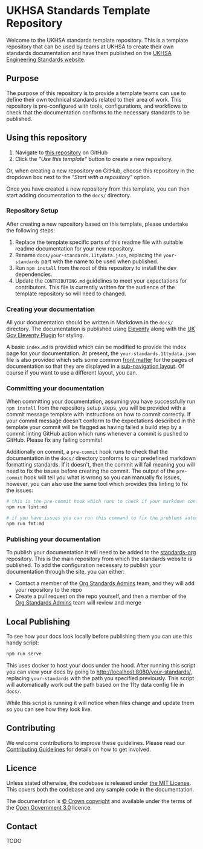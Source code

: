 # UKHSA Standards Template Repository

Welcome to the UKHSA standards template repository.
This is a template repository that can be used by teams at UKHSA to create their own standards documentation and have
them published on the [UKHSA Engineering Standards website][1].

## Purpose

The purpose of this repository is to provide a template teams can use to define their own technical standards related to
their area of work.
This repository is pre-configured with tools, configurations, and workflows to check that the documentation conforms to
the necessary standards to be published.

## Using this repository

1. Navigate to [this repository][2] on GitHub
1. Click the *"Use this template"* button to create a new repository.

Or, when creating a new repository on GitHub, choose this repository in the dropdown box next to the
*"Start with a repository"* option.

Once you have created a new repository from this template, you can then start adding documentation to the `docs/`
directory.

### Repository Setup

After creating a new repository based on this template, please undertake the following steps:

1. Replace the template specific parts of this readme file with suitable readme documentation for your new repository.
1. Rename `docs/your-standards.11tydata.json`, replacing the `your-standards` part with the name to be used when
   published.
1. Run `npm install` from the root of this repository to install the dev dependencies.
1. Update the `CONTRIBUTING.md` guidelines to meet your expectations for contributors. This file is currently written
   for the audience of the template repository so will need to changed.

### Creating your documentation

All your documentation should be written in Markdown in the `docs/` directory.
The documentation is published using [Eleventy][3] along with the [UK Gov Eleventy Plugin][4] for styling.

A basic `index.md` is provided which can be modified to provide the index page for your documentation.
At present, the `your-standards.11tydata.json` file is also provided which sets some common [front matter][5] for the pages
of documentation so that they are displayed in a [sub-navigation layout][6].
Of course if you want to use a different layout, you can.

### Committing your documentation

When committing your documentation, assuming you have successfully run `npm install` from the repository setup steps,
you will be provided with a commit message template with instructions on how to commit correctly.
If your commit message doesn't conform to the expectations described in the template your commit will be flagged as
having failed a build step by a commit linting GitHub action which runs whenever a commit is pushed to GitHub.
Please fix any failing commits!

Additionally on commit, a `pre-commit` hook runs to check that the documentation in the `docs/` directory conforms to
our predefined markdown formatting standards.
If it doesn't, then the commit will fail meaning you will need to fix the issues before creating the commit.
The output of the `pre-commit` hook will tell you what is wrong so you can manually fix issues, however, you can also
use the same tool which provides this linting to fix the issues:

```bash
# this is the pre-commit hook which runs to check if your markdown conforms
npm run lint:md

# if you have issues you can run this command to fix the problems automatically
npm run fmt:md
```

### Publishing your documentation

To publish your documentation it will need to be added to the [standards-org][7] repository.
This is the main repository from which the standards website is published.
To add the configuration necessary to publish your documentation through the site, you can either:

- Contact a member of the [Org Standards Admins][8] team, and they will add your repository to the repo
- Create a pull request on the repo yourself, and then a member of the [Org Standards Admins][8] team will review and
  merge

## Local Publishing

To see how your docs look locally before publishing them you can use this handy script:

```bash
npm run serve
```

This uses docker to host your docs under the hood.
After running this script you can view your docs by going to [http://localhost:8080/your-standards/][9], replacing
`your-standards` with the path you specified previously.
This script will automatically work out the path based on the 11ty data config file in `docs/`.

While this script is running it will notice when files change and update them so you can see how they look live.

## Contributing

We welcome contributions to improve these guidelines. Please read our [Contributing Guidelines][10] for
details on how to get involved.

## Licence

Unless stated otherwise, the codebase is released under [the MIT License][11].
This covers both the codebase and any sample code in the documentation.

The documentation is [© Crown copyright][12] and available under the terms
of the [Open Government 3.0][13] licence.

## Contact

TODO

[1]: https://ukhsa-collaboration.github.io/standards-org/
[2]: https://github.com/ukhsa-collaboration/standards-template
[3]: https://www.11ty.dev
[4]: https://github.com/x-govuk/govuk-eleventy-plugin
[5]: https://www.11ty.dev/docs/data-frontmatter/
[6]: https://x-govuk.github.io/govuk-eleventy-plugin/layouts/sub-navigation/
[7]: https://github.com/ukhsa-collaboration/standards-org
[8]: https://github.com/orgs/ukhsa-collaboration/teams/org-standards-admins
[9]: http://localhost:8080/your-standards/
[10]: CONTRIBUTING.md
[11]: LICENCE
[12]: https://www.nationalarchives.gov.uk/information-management/re-using-public-sector-information/uk-government-licensing-framework/crown-copyright/
[13]: https://www.nationalarchives.gov.uk/doc/open-government-licence/version/3/
